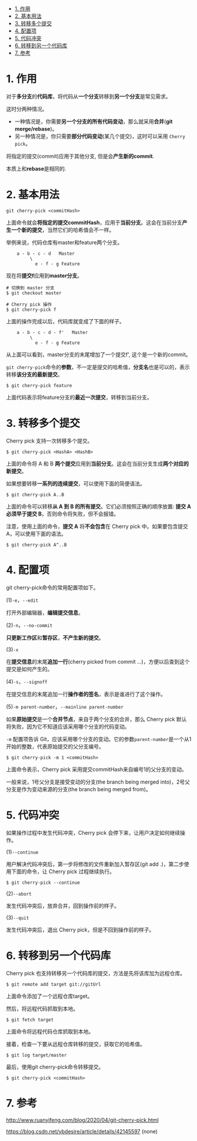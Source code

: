 
<!-- @import "[TOC]" {cmd="toc" depthFrom=1 depthTo=6 orderedList=false} -->

<!-- code_chunk_output -->

- [1. 作用](#1-作用)
- [2. 基本用法](#2-基本用法)
- [3. 转移多个提交](#3-转移多个提交)
- [4. 配置项](#4-配置项)
- [5. 代码冲突](#5-代码冲突)
- [6. 转移到另一个代码库](#6-转移到另一个代码库)
- [7. 参考](#7-参考)

<!-- /code_chunk_output -->

# 1. 作用

对于**多分支**的**代码库**，将代码从**一个分支**转移到**另一个分支**是常见需求。

这时分两种情况。

- 一种情况是，你需要**另一个分支的所有代码变动**，那么就采用**合并**(**git merge/rebase**)。
- 另一种情况是，你只需要**部分代码变动**(某几个提交)，这时可以采用 `Cherry pick`。

将指定的提交(commit)应用于其他分支, 但是会**产生新的commit**.

本质上和**rebase**是相同的.

# 2. 基本用法

```
git cherry-pick <commitHash>
```

上面命令就会**将指定的提交commitHash**，应用于**当前分支**。这会在当前分支**产生一个新的提交**，当然它们的哈希值会不一样。

举例来说，代码仓库有master和feature两个分支。

```
    a - b - c - d   Master
         \
           e - f - g Feature
```

现在将**提交f**应用到**master分支**。

```
# 切换到 master 分支
$ git checkout master

# Cherry pick 操作
$ git cherry-pick f
```

上面的操作完成以后，代码库就变成了下面的样子。

```
    a - b - c - d - f'   Master
         \
           e - f - g Feature
```

从上面可以看到，master分支的末尾增加了一个提交f', 这个是一个新的commit。

`git cherry-pick`命令的**参数**，不一定是提交的哈希值，**分支名**也是可以的，表示转移**该分支的最新提交**。

```
$ git cherry-pick feature
```

上面代码表示将feature分支的**最近一次提交**，转移到当前分支。

# 3. 转移多个提交

Cherry pick 支持一次转移多个提交。

```
$ git cherry-pick <HashA> <HashB>
```


上面的命令将 A 和 B **两个提交**应用到**当前分支**。这会在当前分支生成**两个对应的新提交**。

如果想要转移**一系列的连续提交**，可以使用下面的简便语法。

```
$ git cherry-pick A..B
```

上面的命令可以转移**从 A 到 B 的所有提交**。它们必须按照正确的顺序放置: **提交 A 必须早于提交 B**，否则命令将失败，但不会报错。

注意，使用上面的命令，**提交 A** 将**不会包含**在 Cherry pick 中。如果要包含提交 A，可以使用下面的语法。

```
$ git cherry-pick A^..B
```

# 4. 配置项

git cherry-pick命令的常用配置项如下。

(1)`-e`，`--edit`

打开外部编辑器，**编辑提交信息**。

(2)`-n`，`--no-commit`

**只更新工作区**和**暂存区**，**不产生新的提交**。

(3)`-x`

在**提交信息**的末尾**追加一行**(cherry picked from commit ...)，方便以后查到这个提交是如何产生的。

(4)`-s`，`--signoff`

在提交信息的末尾追加一行**操作者的签名**，表示是谁进行了这个操作。

(5)`-m parent-number`，`--mainline parent-number`

如果**原始提交**是一个**合并节点**，来自于两个分支的合并，那么 Cherry pick 默认将失败，因为它不知道应该采用哪个分支的代码变动。

`-m` 配置项告诉 Git，应该采用哪个分支的变动。它的参数`parent-number`是一个从1开始的整数，代表原始提交的父分支编号。

```
$ git cherry-pick -m 1 <commitHash>
```

上面命令表示，Cherry pick 采用提交commitHash来自编号1的父分支的变动。

一般来说，1号父分支是接受变动的分支(the branch being merged into)，2号父分支是作为变动来源的分支(the branch being merged from)。

# 5. 代码冲突

如果操作过程中发生代码冲突，Cherry pick 会停下来，让用户决定如何继续操作。

(1)`--continue`

用户解决代码冲突后，第一步将修改的文件重新加入暂存区(git add .)，第二步使用下面的命令，让 Cherry pick 过程继续执行。

```
$ git cherry-pick --continue
```

(2)`--abort`

发生代码冲突后，放弃合并，回到操作前的样子。

(3)`--quit`

发生代码冲突后，退出 Cherry pick，但是不回到操作前的样子。

# 6. 转移到另一个代码库

Cherry pick 也支持转移另一个代码库的提交，方法是先将该库加为远程仓库。

```
$ git remote add target git://gitUrl
```

上面命令添加了一个远程仓库target。

然后，将远程代码抓取到本地。

```
$ git fetch target
```

上面命令将远程代码仓库抓取到本地。

接着，检查一下要从远程仓库转移的提交，获取它的哈希值。

```
$ git log target/master
```

最后，使用git cherry-pick命令转移提交。

```
$ git cherry-pick <commitHash>
```

# 7. 参考

http://www.ruanyifeng.com/blog/2020/04/git-cherry-pick.html


https://blog.csdn.net/ybdesire/article/details/42145597 (none)